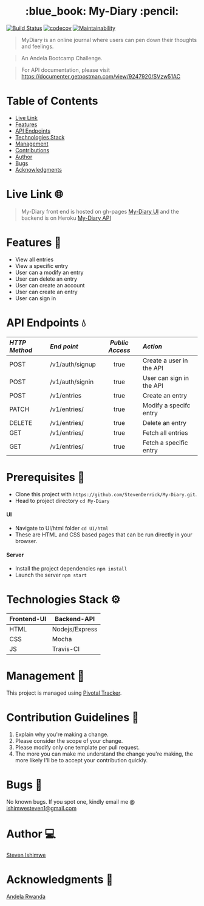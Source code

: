 <h1 align="center"> :blue_book: My-Diary :pencil: </h1>

[![Build Status](https://travis-ci.org/StevenDerrick/My-Diary.svg?branch=develop)](https://travis-ci.org/StevenDerrick/My-Diary)
[![codecov](https://codecov.io/gh/StevenDerrick/My-Diary/branch/develop/graph/badge.svg)](https://codecov.io/gh/StevenDerrick/My-Diary)
[![Maintainability](https://api.codeclimate.com/v1/badges/89f513c7fcd2f4d06230/maintainability)](https://codeclimate.com/github/StevenDerrick/My-Diary/maintainability)

> MyDiary is an online journal where users can pen down their thoughts and feelings.

> An Andela Bootcamp Challenge.

> For API documentation, please visit https://documenter.getpostman.com/view/9247920/SVzw51AC

# Table of Contents
* [Live Link](#live-link-globe_with_meridians)
* [Features](#features-rocket)
* [API Endpoints](#api-endpoints-droplet)
* [Technologies Stack](#technologies-stack-gear)
* [Management](#management-pencil)
* [Contributions](#contribution-guidelines-two_men_holding_hands)
* [Author](#author-computer)
* [Bugs](#bugs-bug)
* [Acknowledgments](#acknowledgments-bow)


# Live Link :globe_with_meridians:

> My-Diary front end is hosted on gh-pages [My-Diary UI](https://stevenderrick.github.io/My-Diary/) and the backend is on Heroku [My-Diary API](https://my-diary-steven.herokuapp.com/)


# Features :rocket:

- View all entries
- View a specific entry
- User can a modify an entry
- User can delete an entry
- User can create an account
- User can create an entry
- User can sign in


# API Endpoints :droplet:

*HTTP Method*|*End point* | *Public Access*|*Action*
:----------|:---------|:------------:|:-----
POST | /v1/auth/signup | true | Create a user in the API
POST | /v1/auth/signin | true | User can sign in the API
POST | /v1/entries | true | Create an entry
PATCH | /v1/entries/<entryId> | true | Modify a specifc entry
DELETE | /v1/entries/<entryId> | true | Delete an entry
GET | /v1/entries/ | true | Fetch all entries
GET | /v1/entries/<entryId> | true | Fetch a specific entry

# Prerequisites :wrench:
- Clone this project with `https://github.com/StevenDerrick/My-Diary.git`.
- Head to project directory `cd My-Diary`

#### UI
 - Navigate to UI/html folder `cd UI/html`
 - These are HTML and CSS based pages that can be run directly in your browser.

#### Server
 - Install the project dependencies `npm install`
 - Launch the server `npm start`

# Technologies Stack :gear:
| Frontend-UI | Backend-API    |
| ---------   | -----------    |
| HTML        | Nodejs/Express |
| CSS         | Mocha          |
| JS          | Travis-CI      |


# Management :pencil:
This project is managed using [Pivotal Tracker](https://www.pivotaltracker.com/n/projects/2406522).

# Contribution Guidelines :two_men_holding_hands:
1. Explain why you're making a change.
2. Please consider the scope of your change.
3. Please modify only one template per pull request.
4. The more you can make me understand the change you're making, the more likely I'll be to accept your contribution quickly.

# Bugs :bug:
No known bugs.
If you spot one, kindly email me @ ishimwesteven1@gmail.com
# Author :computer:

 [Steven Ishimwe](https://github.com/StevenDerrick)

# Acknowledgments :bow:
[Andela Rwanda](https://www.andela.com)
